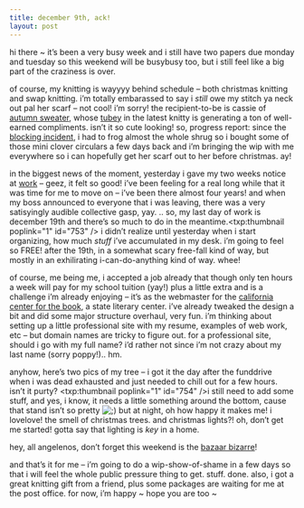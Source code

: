 ```yaml
---
title: december 9th, ack!
layout: post
---
```


hi there ~ it&#8217;s been a very busy week and i still have two papers due monday and tuesday so this weekend will be busybusy too, but i still feel like a big part of the craziness is over. 

of course, my knitting is wayyyy behind schedule &#8211; both christmas knitting and swap knitting. i&#8217;m totally embarassed to say i *still* owe my stitch ya neck out pal her scarf &#8211; not cool! i&#8217;m sorry! the recipient-to-be is cassie of [autumn sweater][1], whose [tubey][2] in the latest knitty is generating a ton of well-earned compliments. isn&#8217;t it so cute looking! so, progress report: since the [blocking incident][3], i had to frog almost the whole shrug so i bought some of those mini clover circulars a few days back and i&#8217;m bringing the wip with me everywhere so i can hopefully get her scarf out to her before christmas. ay! 

in the biggest news of the moment, yesterday i gave my two weeks notice at [work][4] &#8211; geez, it felt so good! i&#8217;ve been feeling for a real long while that it was time for me to move on &#8211; i&#8217;ve been there almost four years! and when my boss announced to everyone that i was leaving, there was a very satisyingly audible collective gasp, yay. .. so, my last day of work is december 19th and there&#8217;s so much to do in the meantime.<span class="pic"><txp:thumbnail poplink="1" id="753" /></span> i didn&#8217;t realize until yesterday when i start organizing, how much *stuff* i&#8217;ve accumulated in my desk. i&#8217;m going to feel so FREE! after the 19th, in a somewhat scary free-fall kind of way, but mostly in an exhilirating i-can-do-anything kind of way. whee!

of course, me being me, i accepted a job already that though only ten hours a week will pay for my school tuition (yay!) plus a little extra and is a challenge i&#8217;m already enjoying &#8211; it&#8217;s as the webmaster for the [california center for the book][5], a state literary center. i&#8217;ve already tweaked the design a bit and did some major structure overhaul, very fun. i&#8217;m thinking about setting up a little professional site with my resume, examples of web work, etc &#8211; but domain names are tricky to figure out. for a professional site, should i go with my full name? i&#8217;d rather not since i&#8217;m not crazy about my last name (sorry poppy!).. hm.

anyhow, here&#8217;s two pics of my tree &#8211; i got it the day after the funddrive when i was dead exhausted and just needed to chill out for a few hours. isn&#8217;t it purty? <span class="pic"><txp:thumbnail poplink="1" id="754" /></span>i still need to add some stuff, and yes, i know, it needs a little something around the bottom, cause that stand isn&#8217;t so pretty <img src="http://localhost:8888/wordpress/wp-includes/images/smilies/icon_wink.gif" alt=";)" class="wp-smiley" /> but at night, oh how happy it makes me! i lovelove! the smell of christmas trees. and christmas lights?! oh, don&#8217;t get me started! gotta say that lighting is *key* in a home.

hey, all angelenos, don&#8217;t forget this weekend is the [bazaar bizarre][6]! 

and that&#8217;s it for me &#8211; i&#8217;m going to do a wip-show-of-shame in a few days so that i will feel the whole public pressure thing to get. stuff. done. also, i got a great knitting gift from a friend, plus some packages are waiting for me at the post office. for now, i&#8217;m happy ~ hope you are too ~

 [1]: http://autumnsweater.typepad.com/
 [2]: http://knitty.com/ISSUEwinter05/PATTtubey.html
 [3]: http://mellowtrouble.net/2005/11/05/argh
 [4]: http://pacificaradioarchives.org
 [5]: http://calbook.org/
 [6]: http://www.bazaarbizarre.org/la/